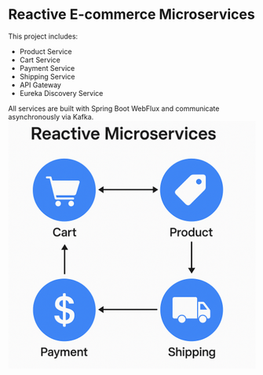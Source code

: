# Reactive E-commerce Microservices

This project includes:
- Product Service
- Cart Service
- Payment Service
- Shipping Service
- API Gateway
- Eureka Discovery Service

All services are built with Spring Boot WebFlux and communicate asynchronously via Kafka.
![img.png](img.png)
